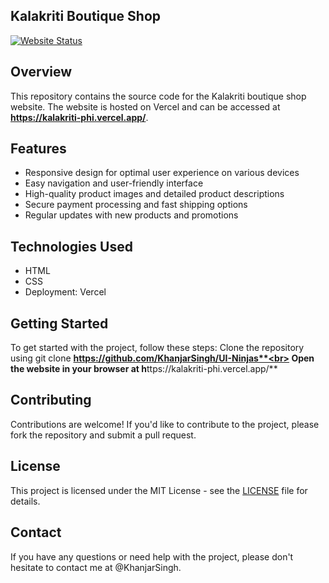 ## Kalakriti Boutique Shop
[![Website Status](https://img.shields.io/website?url=https%3A%2F%2Fkalakriti-phi.vercel.app%2F)](https://kalakriti-phi.vercel.app/)


## Overview
This repository contains the source code for the Kalakriti boutique shop website. The website is hosted on Vercel and can be accessed at **https://kalakriti-phi.vercel.app/**.

## Features
* Responsive design for optimal user experience on various devices<br>
* Easy navigation and user-friendly interface
* High-quality product images and detailed product descriptions
* Secure payment processing and fast shipping options
* Regular updates with new products and promotions


## Technologies Used
- HTML
- CSS
- Deployment: Vercel


## Getting Started
To get started with the project, follow these steps:
Clone the repository using git clone **https://github.com/KhanjarSingh/UI-Ninjas**<br>
Open the website in your browser at h**ttps://kalakriti-phi.vercel.app/**


## Contributing
Contributions are welcome! If you'd like to contribute to the project, please fork the repository and submit a pull request.

## License

This project is licensed under the MIT License - see the [LICENSE](LICENSE) file for details.


## Contact
If you have any questions or need help with the project, please don't hesitate to contact me at @KhanjarSingh.
